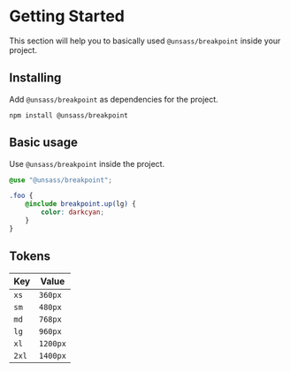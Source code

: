 # Getting Started

This section will help you to basically used `@unsass/breakpoint` inside your project.

## Installing

Add `@unsass/breakpoint` as dependencies for the project.

```shell
npm install @unsass/breakpoint
```

## Basic usage

Use `@unsass/breakpoint` inside the project.

```scss
@use "@unsass/breakpoint";

.foo {
    @include breakpoint.up(lg) {
        color: darkcyan;
    }
}
```

## Tokens

| Key   | Value    |
|-------|----------|
| `xs`  | `360px`  |
| `sm`  | `480px`  |
| `md`  | `768px`  |
| `lg`  | `960px`  |
| `xl`  | `1200px` |
| `2xl` | `1400px` |
